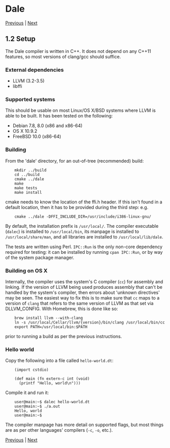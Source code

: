 # Dale

[Previous](./1-1-introduction.md) | [Next](./1-3-types.md)

## 1.2 Setup

The Dale compiler is written in C++. It does not depend on any C++11
features, so most versions of clang/gcc should suffice.

### External dependencies

  * LLVM (3.2-3.5)
  * libffi

### Supported systems

This should be usable on most Linux/OS X/BSD systems where LLVM is
able to be built.  It has been tested on the following:

  * Debian 7.8, 8.0 (x86 and x86-64)
  * OS X 10.9.2
  * FreeBSD 10.0 (x86-64)

### Building

From the 'dale' directory, for an out-of-tree (recommended) build:

        mkdir ../build
        cd ../build
        cmake ../dale
        make
        make tests
        make install
    
cmake needs to know the location of the ffi.h header. If this isn't
found in a default location, then it has to be provided during the
third step: e.g.

        cmake ../dale -DFFI_INCLUDE_DIR=/usr/include/i386-linux-gnu/

By default, the installation prefix is `/usr/local/`. The compiler
executable (`dalec`) is installed to `/usr/local/bin`, its manpage is
installed to `/usr/local/share/man`, and all libraries are installed
to `/usr/local/lib/dale`.

The tests are written using Perl. `IPC::Run` is the only non-core
dependency required for testing: it can be installed by running `cpan
IPC::Run`, or by way of the system package manager.

### Building on OS X

Internally, the compiler uses the system's C compiler (`cc`) for
assembly and linking. If the version of LLVM being used produces
assembly that can't be handled by the system's compiler, then errors
about 'unknown directives' may be seen. The easiest way to fix this is
to make sure that `cc` maps to a version of `clang` that refers to the
same version of LLVM as that set via DLLVM\_CONFIG. With Homebrew,
this is done like so:

        brew install llvm --with-clang
        ln -s /usr/local/Cellar/llvm/{version}/bin/clang /usr/local/bin/cc
        export PATH=/usr/local/bin:$PATH

prior to running a build as per the previous instructions.

### Hello world

Copy the following into a file called `hello-world.dt`:

        (import cstdio)
    
        (def main (fn extern-c int (void)
          (printf "Hello, world\n")))
    
Compile it and run it:

        user@main:~$ dalec hello-world.dt
        user@main:~$ ./a.out
        Hello, world
        user@main:~$

The compiler manpage has more detail on supported flags, but most
things are as per other languages' compilers (`-c`, `-o`, etc.).

[Previous](./1-1-introduction.md) | [Next](./1-3-types.md)
